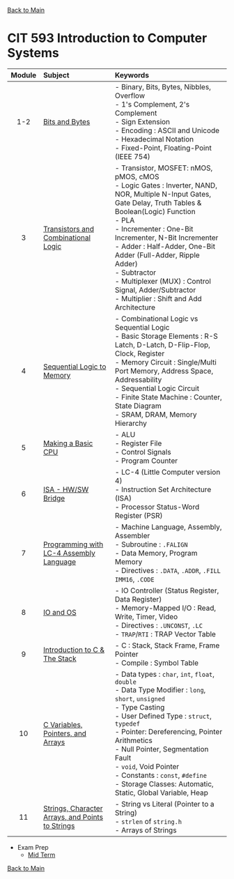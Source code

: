 [Back to Main](../../README.md)

# CIT 593 Introduction to Computer Systems

|Module|Subject|Keywords|
|:-:|:-|:-|
| 1-2|[Bits and Bytes](notes/m01.md)|- Binary, Bits, Bytes, Nibbles, Overflow <br> - 1's Complement, 2's Complement <br> - Sign Extension <br> - Encoding : ASCII and Unicode <br> - Hexadecimal Notation <br> - Fixed-Point, Floating-Point (IEEE 754)|
| 3|[Transistors and Combinational Logic](notes/m03.md)|- Transistor, MOSFET: nMOS, pMOS, cMOS <br> - Logic Gates : Inverter, NAND, NOR, Multiple N-Input Gates, Gate Delay, Truth Tables & Boolean(Logic) Function <br> - PLA <br> - Incrementer : One-Bit Incrementer, N-Bit Incrementer <br> - Adder : Half-Adder, One-Bit Adder (Full-Adder, Ripple Adder) <br> - Subtractor <br> - Multiplexer (MUX) : Control Signal, Adder/Subtractor <br> - Multiplier : Shift and Add Architecture|
| 4|[Sequential Logic to Memory](notes/m04.md)|- Combinational Logic vs Sequential Logic <br>- Basic Storage Elements : R-S Latch, D-Latch, D-Flip-Flop, Clock, Register <br> - Memory Circuit : Single/Multi Port Memory, Address Space, Addressability <br> - Sequential Logic Circuit <br> - Finite State Machine : Counter, State Diagram <br> - SRAM, DRAM, Memory Hierarchy|
| 5|[Making a Basic CPU](notes/m05.md)|- ALU <br> - Register File <br> - Control Signals <br> - Program Counter|
| 6|[ISA - HW/SW Bridge](notes/m06.md)|- LC-4 (Little Computer version 4) <br> - Instruction Set Architecture (ISA) <br> - Processor Status-Word Register (PSR)|
| 7|[Programming with LC-4 Assembly Language](notes/m07.md)|- Machine Language, Assembly, Assembler <br> - Subroutine : `.FALIGN` <br> - Data Memory, Program Memory <br> - Directives : `.DATA`, `.ADDR`, `.FILL IMM16`, `.CODE` |
| 8|[IO and OS](notes/m08.md)|- IO Controller (Status Register, Data Register) <br> - Memory-Mapped I/O : Read, Write, Timer, Video <br> - Directives : `.UNCONST`, `.LC` <br> - `TRAP`/`RTI` : TRAP Vector Table |
| 9|[Introduction to C & The Stack](notes/m09.md)|- C : Stack, Stack Frame, Frame Pointer <br> - Compile : Symbol Table|
|10|[C Variables, Pointers, and Arrays](notes/m10.md)|- Data types : `char`, `int`, `float`, `double` <br> - Data Type Modifier : `long`, `short`, `unsigned` <br> - Type Casting <br> - User Defined Type : `struct`, `typedef` <br> - Pointer: Dereferencing, Pointer Arithmetics <br> - Null Pointer, Segmentation Fault <br> - `void`, Void Pointer <br> - Constants : `const`, `#define`<br> - Storage Classes: Automatic, Static, Global Variable, Heap|
|11|[Strings, Character Arrays, and Points to Strings](notes/m11.md)|- String vs Literal (Pointer to a String) <br> - `strlen` of `string.h` <br> - Arrays of Strings|



- Exam Prep
  - [Mid Term](exam_prep/midterm.md)


[Back to Main](../../README.md)
